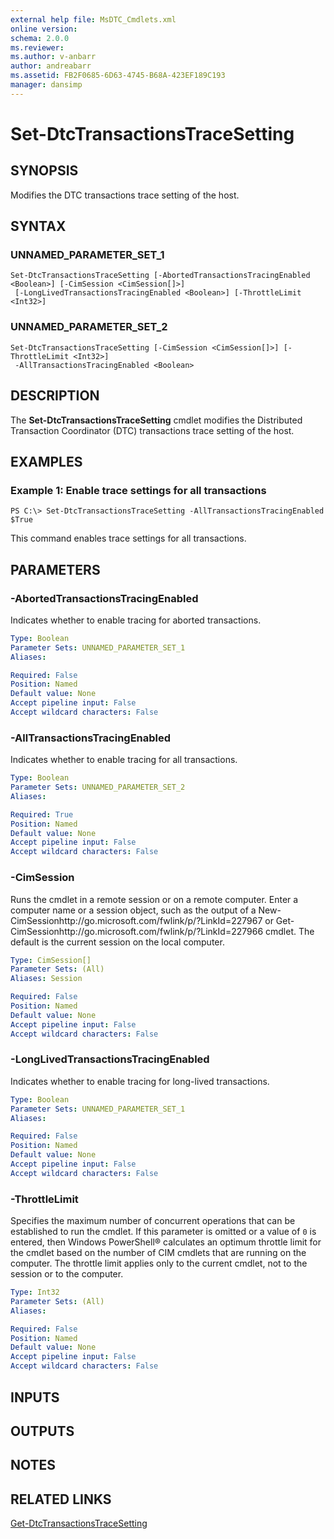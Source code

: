 ```yaml
---
external help file: MsDTC_Cmdlets.xml
online version: 
schema: 2.0.0
ms.reviewer:
ms.author: v-anbarr
author: andreabarr
ms.assetid: FB2F0685-6D63-4745-B68A-423EF189C193
manager: dansimp
---
```


# Set-DtcTransactionsTraceSetting

## SYNOPSIS
Modifies the DTC transactions trace setting of the host.

## SYNTAX

### UNNAMED_PARAMETER_SET_1
```
Set-DtcTransactionsTraceSetting [-AbortedTransactionsTracingEnabled <Boolean>] [-CimSession <CimSession[]>]
 [-LongLivedTransactionsTracingEnabled <Boolean>] [-ThrottleLimit <Int32>]
```

### UNNAMED_PARAMETER_SET_2
```
Set-DtcTransactionsTraceSetting [-CimSession <CimSession[]>] [-ThrottleLimit <Int32>]
 -AllTransactionsTracingEnabled <Boolean>
```

## DESCRIPTION
The **Set-DtcTransactionsTraceSetting** cmdlet modifies the Distributed Transaction Coordinator (DTC) transactions trace setting of the host.

## EXAMPLES

### Example 1: Enable trace settings for all transactions
```
PS C:\> Set-DtcTransactionsTraceSetting -AllTransactionsTracingEnabled $True
```

This command enables trace settings for all transactions.

## PARAMETERS

### -AbortedTransactionsTracingEnabled
Indicates whether to enable tracing for aborted transactions.

```yaml
Type: Boolean
Parameter Sets: UNNAMED_PARAMETER_SET_1
Aliases: 

Required: False
Position: Named
Default value: None
Accept pipeline input: False
Accept wildcard characters: False
```

### -AllTransactionsTracingEnabled
Indicates whether to enable tracing for all transactions.

```yaml
Type: Boolean
Parameter Sets: UNNAMED_PARAMETER_SET_2
Aliases: 

Required: True
Position: Named
Default value: None
Accept pipeline input: False
Accept wildcard characters: False
```

### -CimSession
Runs the cmdlet in a remote session or on a remote computer.
Enter a computer name or a session object, such as the output of a New-CimSessionhttp://go.microsoft.com/fwlink/p/?LinkId=227967 or Get-CimSessionhttp://go.microsoft.com/fwlink/p/?LinkId=227966 cmdlet.
The default is the current session on the local computer.

```yaml
Type: CimSession[]
Parameter Sets: (All)
Aliases: Session

Required: False
Position: Named
Default value: None
Accept pipeline input: False
Accept wildcard characters: False
```

### -LongLivedTransactionsTracingEnabled
Indicates whether to enable tracing for long-lived transactions.

```yaml
Type: Boolean
Parameter Sets: UNNAMED_PARAMETER_SET_1
Aliases: 

Required: False
Position: Named
Default value: None
Accept pipeline input: False
Accept wildcard characters: False
```

### -ThrottleLimit
Specifies the maximum number of concurrent operations that can be established to run the cmdlet.
If this parameter is omitted or a value of `0` is entered, then Windows PowerShell® calculates an optimum throttle limit for the cmdlet based on the number of CIM cmdlets that are running on the computer.
The throttle limit applies only to the current cmdlet, not to the session or to the computer.

```yaml
Type: Int32
Parameter Sets: (All)
Aliases: 

Required: False
Position: Named
Default value: None
Accept pipeline input: False
Accept wildcard characters: False
```

## INPUTS

## OUTPUTS

## NOTES

## RELATED LINKS

[Get-DtcTransactionsTraceSetting](./Get-DtcTransactionsTraceSetting.md)

